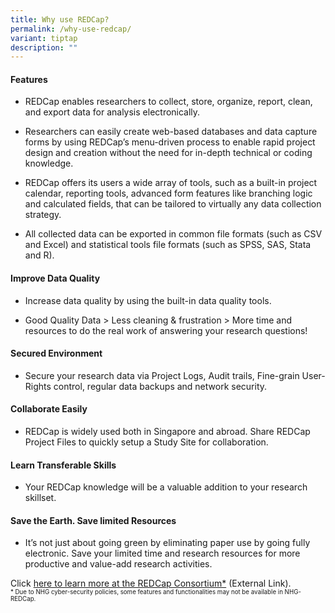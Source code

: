 ```yaml
---
title: Why use REDCap?
permalink: /why-use-redcap/
variant: tiptap
description: ""
---
```

<h4><strong>Features</strong></h4>
<ul data-tight="true" class="tight">
<li>
<p>REDCap enables researchers to collect, store, organize, report, clean,
and export data for analysis electronically.</p>
</li>
<li>
<p>Researchers can easily create web-based databases and data capture forms
by using REDCap’s menu-driven process to enable rapid project design and
creation without the need for in-depth technical or coding knowledge.</p>
</li>
<li>
<p>REDCap offers its users a wide array of tools, such as a built-in project
calendar, reporting tools, advanced form features like branching logic
and calculated fields, that can be tailored to virtually any data collection
strategy.</p>
</li>
<li>
<p>All collected data can be exported in common file formats (such as CSV
and Excel) and statistical tools file formats (such as SPSS, SAS, Stata
and R).</p>
</li>
</ul>
<h4><strong>Improve Data Quality</strong></h4>
<ul data-tight="true" class="tight">
<li>
<p>Increase data quality by using the built-in data quality tools.</p>
</li>
<li>
<p>Good Quality Data &gt; Less cleaning &amp; frustration &gt; More time
and resources to do the real work of answering your research questions!</p>
</li>
</ul>
<h4><strong>Secured Environment</strong></h4>
<ul data-tight="true" class="tight">
<li>
<p>Secure your research data via Project Logs, Audit trails, Fine-grain User-Rights
control, regular data backups and network security.</p>
</li>
</ul>
<h4><strong>Collaborate Easily</strong></h4>
<ul data-tight="true" class="tight">
<li>
<p>REDCap is widely used both in Singapore and abroad. Share REDCap Project
Files to quickly setup a Study Site for collaboration.</p>
</li>
</ul>
<h4><strong>Learn Transferable Skills</strong></h4>
<ul data-tight="true" class="tight">
<li>
<p>Your REDCap knowledge will be a valuable addition to your research skillset.</p>
</li>
</ul>
<h4><strong>Save the Earth. Save limited Resources</strong></h4>
<ul data-tight="true" class="tight">
<li>
<p>It’s not just about going green by eliminating paper use by going fully
electronic. Save your limited time and research resources for more productive
and value-add research activities.</p>
</li>
</ul>
<p></p>
<p></p>
<p>Click <a href="https://projectredcap.org/software/" rel="noopener noreferrer nofollow" target="_blank">here to learn more at the REDCap Consortium*</a> (External
Link).
<br><sup><sub>* Due to NHG cyber-security policies, some features and functionalities may not be available in NHG-REDCap.</sub></sup>
</p>
<p></p>